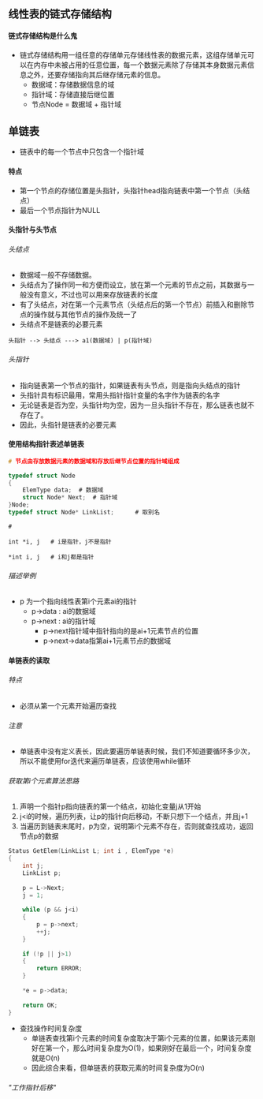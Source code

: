 ## 线性表的链式存储结构

#### 链式存储结构是什么鬼
- 链式存储结构用一组任意的存储单元存储线性表的数据元素，这组存储单元可以在内存中未被占用的任意位置，每一个数据元素除了存储其本身数据元素信息之外，还要存储指向其后继存储元素的信息。
	- 数据域：存储数据信息的域
	- 指针域：存储直接后继位置
	- 节点Node = 数据域 + 指针域

## 单链表
- 链表中的每一个节点中只包含一个指针域

#### 特点
- 第一个节点的存储位置是头指针，头指针head指向链表中第一个节点（头结点）
- 最后一个节点指针为NULL

#### 头指针与头节点
###### 头结点
- 数据域一般不存储数据。
- 头结点为了操作同一和方便而设立，放在第一个元素的节点之前，其数据与一般没有意义，不过也可以用来存放链表的长度
- 有了头结点，对在第一个元素节点（头结点后的第一个节点）前插入和删除节点的操作就与其他节点的操作及统一了
- 头结点不是链表的必要元素

```
头指针 --> 头结点 ---> a1(数据域) | p(指针域)

```

###### 头指针
- 指向链表第一个节点的指针，如果链表有头节点，则是指向头结点的指针
- 头指针具有标识最用，常用头指针指针变量的名字作为链表的名字
- 无论链表是否为空，头指针均为空，因为一旦头指针不存在，那么链表也就不存在了。
- 因此，头指针是链表的必要元素


#### 使用结构指针表述单链表

```c
# 节点由存放数据元素的数据域和存放后继节点位置的指针域组成 

typedef struct Node
{
	ElemType data;	# 数据域
	struct Node* Next;	# 指针域		
}Node;
typedef struct Node* LinkList;     	# 取别名
```

```
# 

int *i, j	# i是指针，j不是指针	

*int i, j	# i和j都是指针
```

###### 描述举例
- p 为一个指向线性表第i个元素ai的指针
	- p->data  : ai的数据域
	- p->next  : ai的指针域
		- p->next指针域中指针指向的是ai+1元素节点的位置
		- p->next->data指第ai+1元素节点的数据域


#### 单链表的读取
###### 特点
- 必须从第一个元素开始遍历查找

###### 注意
- 单链表中没有定义表长，因此要遍历单链表时候，我们不知道要循环多少次，所以不能使用for迭代来遍历单链表，应该使用while循环

###### 获取第i个元素算法思路
1. 声明一个指针p指向链表的第一个结点，初始化变量j从1开始
2. j<i的时候，遍历列表，让p的指针向后移动，不断只想下一个结点，并且j+1
3. 当遍历到链表末尾时，p为空，说明第i个元素不存在，否则就查找成功，返回节点p的数据

```c
Status GetElem(LinkList L; int i , ElemType *e)
{
	int j;
	LinkList p;
	
	p = L->Next;
	j = 1;
	
	while (p && j<i)
	{
		p = p->next;
		++j;
	}
	
	if (!p || j>1)
	{
		return ERROR;
	}
	
	*e = p->data;
	
	return OK;
}
```

- 查找操作时间复杂度
	- 单链表查找第i个元素的时间复杂度取决于第i个元素的位置，如果该元素刚好在第一个，那么时间复杂度为O(1)，如果刚好在最后一个，时间复杂度就是O(n)
	- 因此综合来看，但单链表的获取元素的时间复杂度为O(n)




###### "工作指针后移"